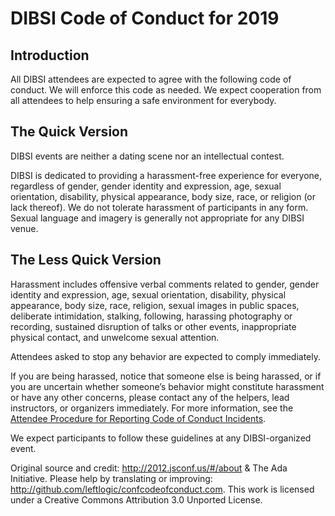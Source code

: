# DIBSI Code of Conduct for 2019

## Introduction

All DIBSI attendees are expected to agree with the following code of
conduct. We will enforce this code as needed. We expect cooperation
from all attendees to help ensuring a safe environment for everybody.

## The Quick Version

DIBSI events are neither a dating scene nor an intellectual contest.

DIBSI is dedicated to providing a harassment-free experience for everyone, regardless of gender, gender identity and expression, age, sexual orientation, disability, physical appearance, body size, race, or religion (or lack thereof). We do not tolerate harassment of participants in any form. Sexual language and imagery is generally not appropriate for any DIBSI venue.

## The Less Quick Version

Harassment includes offensive verbal comments related to gender, gender identity and expression, age, sexual orientation, disability, physical appearance, body size, race, religion, sexual images in public spaces, deliberate intimidation, stalking, following, harassing photography or recording, sustained disruption of talks or other events, inappropriate physical contact, and unwelcome sexual attention.

Attendees asked to stop any behavior are expected to comply immediately.

If you are being harassed, notice that someone else is being harassed, or if you are uncertain whether someone’s behavior might constitute harassment or have any other concerns, please contact any of the helpers, lead instructors, or organizers immediately. For more information, see the [Attendee Procedure for Reporting Code of Conduct Incidents](incident-reporting-procedure.html).

We expect participants to follow these guidelines at any DIBSI-organized event.

Original source and credit: http://2012.jsconf.us/#/about & The Ada
Initiative. Please help by translating or improving:
http://github.com/leftlogic/confcodeofconduct.com. This work is
licensed under a Creative Commons Attribution 3.0 Unported License.
